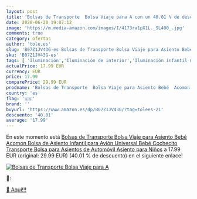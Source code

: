 ```yaml
---
layout: post
title: 'Bolsas de Transporte  Bolsa Viaje para A con un 40.01 % de descuento'
date: 2020-06-20 19:07:12
image: 'https://m.media-amazon.com/images/I/4173ra1pX1L._SL400_.jpg'
comments: true
category: ofertas
author: 'tole.es'
slug: 'B07Z1JV43G-es Bolsas de Transporte Bolsa Viaje para Asiento Bebé Acomon...'
sku: 'B07Z1JV43G-es'
tags: [ 'Iluminación','Iluminación de interior','Iluminación infantil nocturna','Lámparas e iluminación infantil','Monos para bebés niño','Ropa','Ropa de una pieza para bebés niño','Ropa para bebés','Ropa para bebés niño','bebé', ]
actualPrice: 17.99 EUR
currency: EUR
price: 17.99
comparePrice: 29.99 EUR
prodname: 'Bolsas de Transporte  Bolsa Viaje para Asiento Bebé  Acomon Bolsa de Asiento Infantil para Avión  Universal Bebé Cochecito Transporte Bolsa para Asientos de Automóvil  Asiento para Niños'
country: 'es'
flag: '🇪🇸'
brand: ''
buyurl: 'https://www.amazon.es/dp/B07Z1JV43G/?tag=tolees-21'
descuento: '40.01'
average: '17.99'
---
```


En este momento está [Bolsas de Transporte  Bolsa Viaje para Asiento Bebé  Acomon Bolsa de Asiento Infantil para Avión  Universal Bebé Cochecito Transporte Bolsa para Asientos de Automóvil  Asiento para Niños](https://www.amazon.es/dp/B07Z1JV43G/?tag=tolees-21) a 17.99 EUR (original: 29.99 EUR) (40.01 %  de descuento) en el siguiente enlace!

[![Bolsas de Transporte  Bolsa Viaje para A](https://m.media-amazon.com/images/I/4173ra1pX1L._SL400_.jpg)](https://www.amazon.es/dp/B07Z1JV43G/?tag=tolees-21)

🔎:


[🛒 Aquí!!!](https://www.amazon.es/dp/B07Z1JV43G/?tag=tolees-21)
